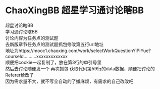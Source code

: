 # ChaoXingBB 超星学习通讨论瞎BB
超星讨论瞎BB<br>
学习通讨论瞎BB<br>
讨论内容为任务点的测试题<br>
去新版章节任务点的测试题抓包修改第五行url地址<br>
地址为https://mooc1.chaoxing.com/work/selectWorkQuestionYiPiYue?courseId..........xxxxxxxxxxxxx<br>
顺便把cookie一起复制了，放在第3行的单引号里<br>
然后去讨论随便发一个 再次抓包 获取代码第59行的data数据，顺便把讨论的Referer给改了<br>
因为需求量不大，就不写全自动的了嫌麻烦，有需求的自己改改吧
